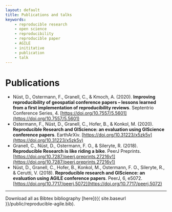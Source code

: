 ```yaml
---
layout: default
title: Publications and talks
keywords:
    - reproducible research
    - open science
    - reproducibility
    - reproducible paper
    - AGILE
    - inititative
    - publication
    - talk
---
```


# Publications

<!-- https://citation.crosscite.org/ -->

- Nüst, D., Ostermann, F., Granell, C., & Kmoch, A. (2020). **Improving reproducibility of geospatial conference papers – lessons learned from a first implementation of reproducibility reviews**. Septentrio Conference Series, 4. [https://doi.org/10.7557/5.5601](https://doi.org/10.7557/5.5601)
- Ostermann, F., Nüst, D., Granell, C., Hofer, B., & Konkol, M. (2020). **Reproducible Research and GIScience: an evaluation using GIScience conference papers**. EarthArXiv. [https://doi.org/10.31223/x5zk5v](https://doi.org/10.31223/x5zk5v)
- Granell, C., Nüst, D., Ostermann, F. O., & Sileryte, R. (2018). **Reproducible Research is like riding a bike**. PeerJ Preprints. [https://doi.org/10.7287/peerj.preprints.27216v1](https://doi.org/10.7287/peerj.preprints.27216v1)
- Nüst, D., Granell, C., Hofer, B., Konkol, M., Ostermann, F. O., Sileryte, R., & Cerutti, V. (2018). **Reproducible research and GIScience: an evaluation using AGILE conference papers**. PeerJ, 6, e5072. [https://doi.org/10.7717/peerj.5072](https://doi.org/10.7717/peerj.5072)

------

Download all as Bibtex bibliography [here]({{ site.baseurl }}/public/reproducible-agile.bib).
